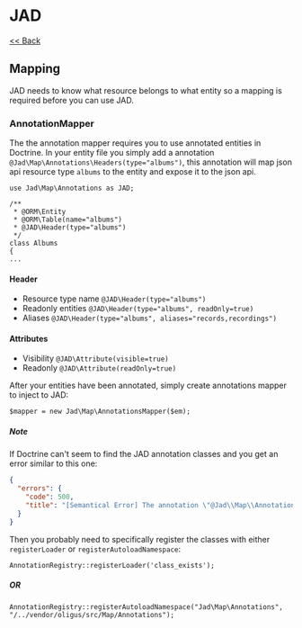 # JAD

[<< Back](../README.md)

## Mapping

JAD needs to know what resource belongs to what entity so a mapping is required before you can use JAD. 

### AnnotationMapper

The the annotation mapper requires you to use annotated entities in Doctrine. In your entity file you simply add a 
annotation `@Jad\Map\Annotations\Headers(type="albums")`, this annotation will map json api resource type `albums` to the entity
and expose it to the json api.

```
use Jad\Map\Annotations as JAD;

/**
 * @ORM\Entity
 * @ORM\Table(name="albums")
 * @JAD\Header(type="albums")
 */
class Albums
{
...
```

#### Header

* Resource type name `@JAD\Header(type="albums")`
* Readonly entities `@JAD\Header(type="albums", readOnly=true)`
* Aliases  `@JAD\Header(type="albums", aliases="records,recordings")`

#### Attributes

* Visibility `@JAD\Attribute(visible=true)`
* Readonly `@JAD\Attribute(readOnly=true)`

After your entities have been annotated, simply create annotations mapper to inject to JAD:

```
$mapper = new Jad\Map\AnnotationsMapper($em);
```

##### Note

If Doctrine can't seem to find the JAD annotation classes and you get an error similar to this one:

```json
{
  "errors": {
    "code": 500,
    "title": "[Semantical Error] The annotation \"@Jad\\Map\\Annotations\\Header\" in class MyProject\\MyEntities\\Entity does not exist, or could not be auto-loaded."
  }
}
```

Then you probably need to specifically register the classes with either `registerLoader` or `registerAutoloadNamespace`:

`AnnotationRegistry::registerLoader('class_exists');`

##### OR

`AnnotationRegistry::registerAutoloadNamespace("Jad\Map\Annotations", "/../vendor/oligus/src/Map/Annotations");`
